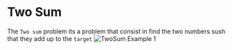 # Two Sum

The `Two sum` problem its a problem that consist in find the two numbers sush that they add up to the `target` ![TwoSum Example 1](https://github.com/xVrzBx/LeetCodeJavaSolutions/assets/91161604/eb77d2f9-9905-4fd3-aa25-dd356840d92b)
